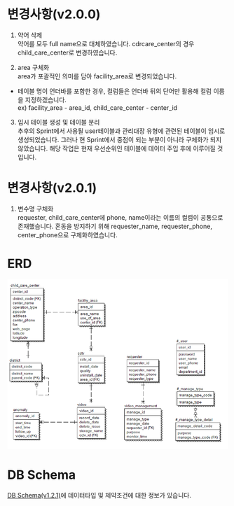# 변경사항(v2.0.0)

1. 약어 삭제  
  약어를 모두 full name으로 대체하였습니다.
  cdrcare_center의 경우 child_care_center로 변경하였습니다.  

2. area 구체화  
  area가 포괄적인 의미를 담아 facility_area로 변경되었습니다.
  * 테이블 명이 언더바를 포함한 경우, 컬럼들은 언더바 뒤의 단어만 활용해 컬럼 이름을 지정하겠습니다.   
  ex) facility_area - area_id, child_care_center - center_id  

3. 임시 테이블 생성 및 테이블 분리  
  추후의 Sprint에서 사용될 user테이블과 관리대장 유형에 관련된 테이블이 임시로 생성되었습니다. 그러나 현 Sprint에서 중점이 되는 부분이 아니라 구체화가 되지 않았습니다. 해당 작업은 현재 우선순위인 테이블에 데이터 주입 후에 이루어질 것입니다.  


# 변경사항(v2.0.1)

1. 변수명 구체화  
  requester, child_care_center에 phone, name이라는 이름의 컬럼이 공통으로 존재했습니다. 혼동을 방지하기 위해 requester_name, requester_phone, center_phone으로 구체화하였습니다.

# ERD
![ERD(v2.0.1).png](./ERD(v2.0.1).png)
   
# DB Schema
[DB Schema(v1.2.1)](https://2021-spring-dsc-project-team.atlassian.net/wiki/spaces/KDK/pages/6029378/DB+v1.0.0, "confluence - db schema")에 데이터타입 및 제약조건에 대한 정보가 있습니다. 

